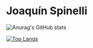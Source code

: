# Joaquín Spinelli

![Anurag's GitHub stats](https://github-readme-stats.vercel.app/api?username=joakospinelli&show_icons=true&theme=dracula)

[![Top Langs](https://github-readme-stats.vercel.app/api/top-langs/?username=joakospinelli&layout=compact&card_width=400px&bg_color=282a36&text_color=dededb&card_width=500&title_color=dd6387)](https://github.com/anuraghazra/github-readme-stats)
